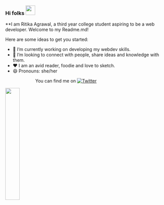 ### Hi folks <img src="https://raw.githubusercontent.com/MartinHeinz/MartinHeinz/master/wave.gif" width="30px">
**I am Ritika Agrawal, a third year college student aspiring to be a web developer. Welcome to my Readme.md! <br>

Here are some ideas to get you started:

- 🔭 I’m currently working on developing my webdev skills.
- 👯 I’m looking to connect with people, share ideas and knowledge with them.
- :heart: I am an avid reader, foodie and love to sketch.
- 😄 Pronouns: she/her <br>

&nbsp; &nbsp; &nbsp; &nbsp; &nbsp; &nbsp; &nbsp; &nbsp; &nbsp; &nbsp; &nbsp; &nbsp;  You can find me on [![Twitter][1.1]][1] 

<img src="https://res.cloudinary.com/djix6uusx/image/upload/v1605568639/reindeer_taffgx.png" width="30%" height="30%">

<!-- links for twitter icon and profile -->
 
 [1.1]: http://i.imgur.com/tXSoThF.png
 [1]: https://twitter.com/RitikaAgrawal08

